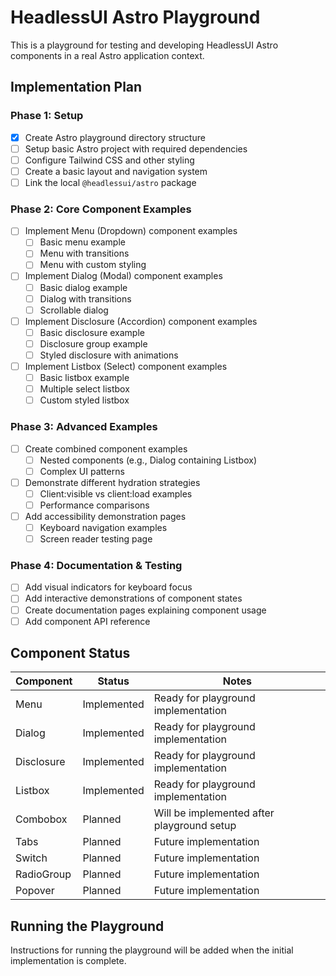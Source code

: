 # HeadlessUI Astro Playground

This is a playground for testing and developing HeadlessUI Astro components in a real Astro application context.

## Implementation Plan

### Phase 1: Setup
- [x] Create Astro playground directory structure
- [ ] Setup basic Astro project with required dependencies
- [ ] Configure Tailwind CSS and other styling
- [ ] Create a basic layout and navigation system
- [ ] Link the local `@headlessui/astro` package

### Phase 2: Core Component Examples
- [ ] Implement Menu (Dropdown) component examples
  - [ ] Basic menu example
  - [ ] Menu with transitions
  - [ ] Menu with custom styling
- [ ] Implement Dialog (Modal) component examples
  - [ ] Basic dialog example
  - [ ] Dialog with transitions
  - [ ] Scrollable dialog
- [ ] Implement Disclosure (Accordion) component examples
  - [ ] Basic disclosure example
  - [ ] Disclosure group example
  - [ ] Styled disclosure with animations
- [ ] Implement Listbox (Select) component examples
  - [ ] Basic listbox example
  - [ ] Multiple select listbox
  - [ ] Custom styled listbox

### Phase 3: Advanced Examples
- [ ] Create combined component examples
  - [ ] Nested components (e.g., Dialog containing Listbox)
  - [ ] Complex UI patterns
- [ ] Demonstrate different hydration strategies
  - [ ] Client:visible vs client:load examples
  - [ ] Performance comparisons
- [ ] Add accessibility demonstration pages
  - [ ] Keyboard navigation examples
  - [ ] Screen reader testing page

### Phase 4: Documentation & Testing
- [ ] Add visual indicators for keyboard focus
- [ ] Add interactive demonstrations of component states
- [ ] Create documentation pages explaining component usage
- [ ] Add component API reference

## Component Status

| Component   | Status     | Notes                                     |
|-------------|------------|-------------------------------------------|
| Menu        | Implemented | Ready for playground implementation       |
| Dialog      | Implemented | Ready for playground implementation       |
| Disclosure  | Implemented | Ready for playground implementation       |
| Listbox     | Implemented | Ready for playground implementation       |
| Combobox    | Planned     | Will be implemented after playground setup|
| Tabs        | Planned     | Future implementation                     |
| Switch      | Planned     | Future implementation                     |
| RadioGroup  | Planned     | Future implementation                     |
| Popover     | Planned     | Future implementation                     |

## Running the Playground

Instructions for running the playground will be added when the initial implementation is complete.